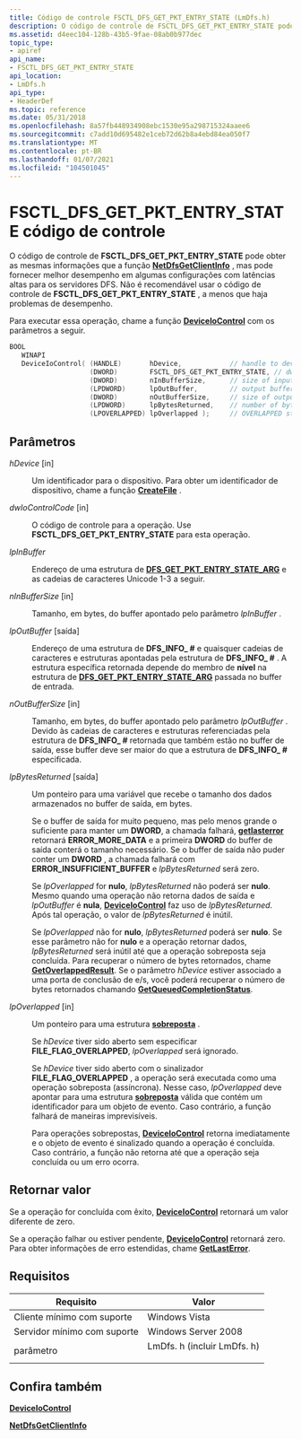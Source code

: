 ```yaml
---
title: Código de controle FSCTL_DFS_GET_PKT_ENTRY_STATE (LmDfs.h)
description: O código de controle de FSCTL_DFS_GET_PKT_ENTRY_STATE pode obter as mesmas informações que a função NetDfsGetClientInfo, mas pode fornecer melhor desempenho em algumas configurações com latências altas para os servidores DFS.
ms.assetid: d4eec104-128b-43b5-9fae-08ab0b977dec
topic_type:
- apiref
api_name:
- FSCTL_DFS_GET_PKT_ENTRY_STATE
api_location:
- LmDfs.h
api_type:
- HeaderDef
ms.topic: reference
ms.date: 05/31/2018
ms.openlocfilehash: 8a57fb448934908ebc1530e95a298715324aaee6
ms.sourcegitcommit: c7add10d695482e1ceb72d62b8a4ebd84ea050f7
ms.translationtype: MT
ms.contentlocale: pt-BR
ms.lasthandoff: 01/07/2021
ms.locfileid: "104501045"
---
```

# <a name="fsctl_dfs_get_pkt_entry_state-control-code"></a>FSCTL_DFS_GET_PKT_ENTRY_STATE código de controle

O código de controle de **FSCTL_DFS_GET_PKT_ENTRY_STATE** pode obter as mesmas informações que a função [**NetDfsGetClientInfo**](/windows/desktop/api/lmdfs/nf-lmdfs-netdfsgetclientinfo) , mas pode fornecer melhor desempenho em algumas configurações com latências altas para os servidores DFS. Não é recomendável usar o código de controle de **FSCTL_DFS_GET_PKT_ENTRY_STATE** , a menos que haja problemas de desempenho.

Para executar essa operação, chame a função [**DeviceIoControl**](/windows/desktop/api/ioapiset/nf-ioapiset-deviceiocontrol) com os parâmetros a seguir.

```C++
BOOL 
   WINAPI 
   DeviceIoControl( (HANDLE)       hDevice,            // handle to device
                    (DWORD)        FSCTL_DFS_GET_PKT_ENTRY_STATE, // dwIoControlCode(LPDWORD)      lpInBuffer,         // input buffer
                    (DWORD)        nInBufferSize,      // size of input buffer
                    (LPDWORD)      lpOutBuffer,        // output buffer
                    (DWORD)        nOutBufferSize,     // size of output buffer
                    (LPDWORD)      lpBytesReturned,    // number of bytes returned
                    (LPOVERLAPPED) lpOverlapped );     // OVERLAPPED structure
```

## <a name="parameters"></a>Parâmetros

<dl> <dt>

*hDevice* [in]
</dt> <dd>

Um identificador para o dispositivo. Para obter um identificador de dispositivo, chame a função [**CreateFile**](/windows/desktop/api/fileapi/nf-fileapi-createfilea) .

</dd> <dt>

*dwIoControlCode* [in]
</dt> <dd>

O código de controle para a operação. Use **FSCTL_DFS_GET_PKT_ENTRY_STATE** para esta operação.

</dd> <dt>

*lpInBuffer* 
</dt> <dd>

Endereço de uma estrutura de [**DFS_GET_PKT_ENTRY_STATE_ARG**](/windows/win32/api/lmdfs/ns-lmdfs-dfs_get_pkt_entry_state_arg) e as cadeias de caracteres Unicode 1-3 a seguir.

</dd> <dt>

*nInBufferSize* [in]
</dt> <dd>

Tamanho, em bytes, do buffer apontado pelo parâmetro *lpInBuffer* .

</dd> <dt>

*lpOutBuffer* [saída]
</dt> <dd>

Endereço de uma estrutura de **DFS_INFO_ \#** e quaisquer cadeias de caracteres e estruturas apontadas pela estrutura de **DFS_INFO_ \#** . A estrutura específica retornada depende do membro de **nível** na estrutura de [**DFS_GET_PKT_ENTRY_STATE_ARG**](/windows/win32/api/lmdfs/ns-lmdfs-dfs_get_pkt_entry_state_arg) passada no buffer de entrada.

</dd> <dt>

*nOutBufferSize* [in]
</dt> <dd>

Tamanho, em bytes, do buffer apontado pelo parâmetro *lpOutBuffer* . Devido às cadeias de caracteres e estruturas referenciadas pela estrutura de **DFS_INFO_ \#** retornada que também estão no buffer de saída, esse buffer deve ser maior do que a estrutura de **DFS_INFO_ \#** especificada.

</dd> <dt>

*lpBytesReturned* [saída]
</dt> <dd>

Um ponteiro para uma variável que recebe o tamanho dos dados armazenados no buffer de saída, em bytes.

Se o buffer de saída for muito pequeno, mas pelo menos grande o suficiente para manter um **DWORD**, a chamada falhará, [**getlasterror**](/windows/win32/api/errhandlingapi/nf-errhandlingapi-getlasterror) retornará **ERROR_MORE_DATA** e a primeira **DWORD** do buffer de saída conterá o tamanho necessário. Se o buffer de saída não puder conter um **DWORD** , a chamada falhará com **ERROR_INSUFFICIENT_BUFFER** e *lpBytesReturned* será zero.

Se *lpOverlapped* for **nulo**, *lpBytesReturned* não poderá ser **nulo**. Mesmo quando uma operação não retorna dados de saída e *lpOutBuffer* é **nula**, [**DeviceIoControl**](/windows/desktop/api/ioapiset/nf-ioapiset-deviceiocontrol) faz uso de *lpBytesReturned*. Após tal operação, o valor de *lpBytesReturned* é inútil.

Se *lpOverlapped* não for **nulo**, *lpBytesReturned* poderá ser **nulo**. Se esse parâmetro não for **nulo** e a operação retornar dados, *lpBytesReturned* será inútil até que a operação sobreposta seja concluída. Para recuperar o número de bytes retornados, chame [**GetOverlappedResult**](/windows/desktop/api/ioapiset/nf-ioapiset-getoverlappedresult). Se o parâmetro *hDevice* estiver associado a uma porta de conclusão de e/s, você poderá recuperar o número de bytes retornados chamando [**GetQueuedCompletionStatus**](/windows/win32/api/ioapiset/nf-ioapiset-getqueuedcompletionstatus).

</dd> <dt>

*lpOverlapped* [in]
</dt> <dd>

Um ponteiro para uma estrutura [**sobreposta**](/windows/win32/api/minwinbase/ns-minwinbase-overlapped) .

Se *hDevice* tiver sido aberto sem especificar **FILE_FLAG_OVERLAPPED**, *lpOverlapped* será ignorado.

Se *hDevice* tiver sido aberto com o sinalizador **FILE_FLAG_OVERLAPPED** , a operação será executada como uma operação sobreposta (assíncrona). Nesse caso, *lpOverlapped* deve apontar para uma estrutura [**sobreposta**](/windows/desktop/api/minwinbase/ns-minwinbase-overlapped) válida que contém um identificador para um objeto de evento. Caso contrário, a função falhará de maneiras imprevisíveis.

Para operações sobrepostas, [**DeviceIoControl**](/windows/win32/api/ioapiset/nf-ioapiset-deviceiocontrol) retorna imediatamente e o objeto de evento é sinalizado quando a operação é concluída. Caso contrário, a função não retorna até que a operação seja concluída ou um erro ocorra.

</dd> </dl>

## <a name="return-value"></a>Retornar valor

Se a operação for concluída com êxito, [**DeviceIoControl**](/windows/desktop/api/ioapiset/nf-ioapiset-deviceiocontrol) retornará um valor diferente de zero.

Se a operação falhar ou estiver pendente, [**DeviceIoControl**](/windows/desktop/api/ioapiset/nf-ioapiset-deviceiocontrol) retornará zero. Para obter informações de erro estendidas, chame [**GetLastError**](/windows/win32/api/errhandlingapi/nf-errhandlingapi-getlasterror).

## <a name="requirements"></a>Requisitos

| Requisito | Valor |
|-------------------------------------|------------------------------------------------------------------------------------------------------|
| Cliente mínimo com suporte<br/> | Windows Vista<br/>                                                                             |
| Servidor mínimo com suporte<br/> | Windows Server 2008<br/>                                                                       |
| parâmetro<br/>                   | <dl> <dt>LmDfs. h (incluir LmDfs. h)</dt> </dl> |

## <a name="see-also"></a>Confira também

<dl> <dt>

[**DeviceIoControl**](/windows/desktop/api/ioapiset/nf-ioapiset-deviceiocontrol)
</dt> <dt>

[**NetDfsGetClientInfo**](/windows/desktop/api/lmdfs/nf-lmdfs-netdfsgetclientinfo)
</dt> </dl>
